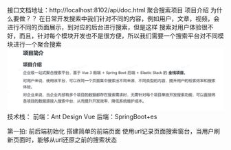 接口文档地址：http://localhost:8102/api/doc.html
聚合搜索项目
项目介绍
    为什么要做？？
      在日常开发搜索中我们针对不同的内容，例如用户，文章，视频，会进行不同的页面展示，到对应的后台进行搜索，但是这样
    搜索对用户体验很不好，而且，针对每个模块开发也不是很方便，所以我们需要一个搜索平台对不同模块进行一个聚合搜索
![img.png](img.png)
技术栈：
    前端：Ant Design Vue
    后端：SpringBoot+es

第一拍:
    前后端初始化
    搭建简单的前端页面
    使用url记录页面搜索窗台，当用户刷新页面时，能够从url还原之前的搜索状态
    
    
    
